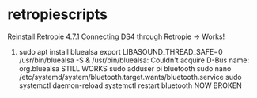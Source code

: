 # retropiescripts

Reinstall Retropie 4.7.1
Connecting DS4 through Retropie -> Works!

1. sudo apt install bluealsa
export LIBASOUND_THREAD_SAFE=0
/usr/bin/bluealsa -S &
/usr/bin/bluealsa: Couldn't acquire D-Bus name: org.bluealsa
STILL WORKS
sudo adduser pi bluetooth
sudo nano /etc/systemd/system/bluetooth.target.wants/bluetooth.service
sudo systemctl daemon-reload
systemctl restart bluetooth
NOW BROKEN
